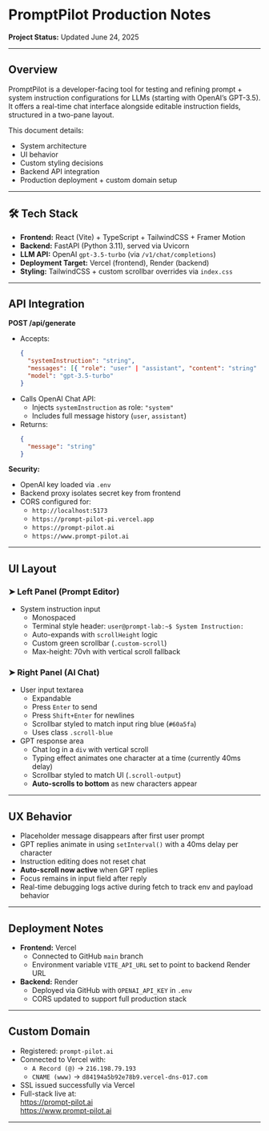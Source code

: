 # PromptPilot Production Notes

**Project Status:** Updated June 24, 2025

---

## Overview

PromptPilot is a developer-facing tool for testing and refining prompt + system instruction configurations for LLMs (starting with OpenAI’s GPT-3.5).  
It offers a real-time chat interface alongside editable instruction fields, structured in a two-pane layout.

This document details:
- System architecture
- UI behavior
- Custom styling decisions
- Backend API integration
- Production deployment + custom domain setup

---

## 🛠️ Tech Stack

- **Frontend:** React (Vite) + TypeScript + TailwindCSS + Framer Motion
- **Backend:** FastAPI (Python 3.11), served via Uvicorn
- **LLM API:** OpenAI `gpt-3.5-turbo` (via `/v1/chat/completions`)
- **Deployment Target:** Vercel (frontend), Render (backend)
- **Styling:** TailwindCSS + custom scrollbar overrides via `index.css`

---

## API Integration

**POST /api/generate**

- Accepts:
  ```json
  {
    "systemInstruction": "string",
    "messages": [{ "role": "user" | "assistant", "content": "string" }],
    "model": "gpt-3.5-turbo"
  }
  ```
- Calls OpenAI Chat API:
  - Injects `systemInstruction` as role: `"system"`
  - Includes full message history (`user`, `assistant`)
- Returns:
  ```json
  {
    "message": "string"
  }
  ```

**Security:**
- OpenAI key loaded via `.env`
- Backend proxy isolates secret key from frontend
- CORS configured for:
  - `http://localhost:5173`
  - `https://prompt-pilot-pi.vercel.app`
  - `https://prompt-pilot.ai`
  - `https://www.prompt-pilot.ai`

---

## UI Layout

### ➤ Left Panel (Prompt Editor)

- System instruction input
  - Monospaced
  - Terminal style header: `user@prompt-lab:~$ System Instruction:`
  - Auto-expands with `scrollHeight` logic
  - Custom green scrollbar (`.custom-scroll`)
  - Max-height: 70vh with vertical scroll fallback

### ➤ Right Panel (AI Chat)

- User input textarea
  - Expandable
  - Press `Enter` to send
  - Press `Shift+Enter` for newlines
  - Scrollbar styled to match input ring blue (`#60a5fa`)
  - Uses class `.scroll-blue`
- GPT response area
  - Chat log in a `div` with vertical scroll
  - Typing effect animates one character at a time (currently 40ms delay)
  - Scrollbar styled to match UI (`.scroll-output`)
  - **Auto-scrolls to bottom** as new characters appear

---

## UX Behavior

- Placeholder message disappears after first user prompt
- GPT replies animate in using `setInterval()` with a 40ms delay per character
- Instruction editing does not reset chat
- **Auto-scroll now active** when GPT replies
- Focus remains in input field after reply
- Real-time debugging logs active during fetch to track env and payload behavior

---

## Deployment Notes

- **Frontend:** Vercel  
  - Connected to GitHub `main` branch  
  - Environment variable `VITE_API_URL` set to point to backend Render URL  
- **Backend:** Render  
  - Deployed via GitHub with `OPENAI_API_KEY` in `.env`  
  - CORS updated to support full production stack

---

## Custom Domain

- Registered: `prompt-pilot.ai`
- Connected to Vercel with:
  - `A Record (@)` → `216.198.79.193`
  - `CNAME (www)` → `d84194a5b92e78b9.vercel-dns-017.com`
- SSL issued successfully via Vercel
- Full-stack live at:  
  https://prompt-pilot.ai  
  https://www.prompt-pilot.ai

---